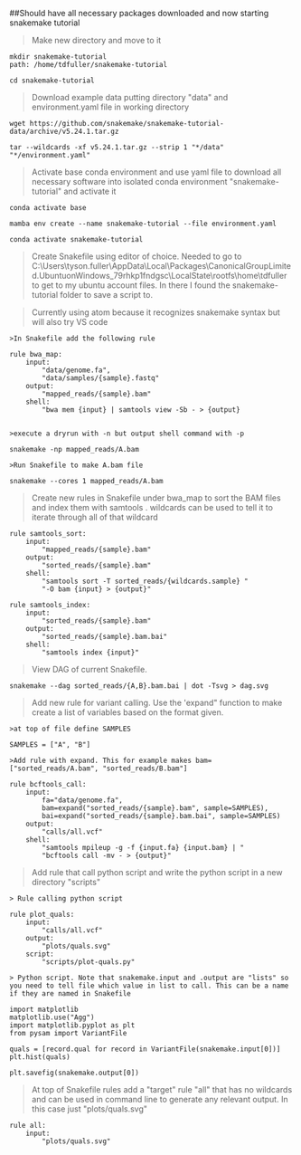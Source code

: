 ##Should have all necessary packages downloaded and now starting snakemake tutorial

>Make new directory and move to it

```
mkdir snakemake-tutorial
path: /home/tdfuller/snakemake-tutorial

cd snakemake-tutorial
```

>Download example data putting directory "data" and environment.yaml file in working directory

```
wget https://github.com/snakemake/snakemake-tutorial-data/archive/v5.24.1.tar.gz

tar --wildcards -xf v5.24.1.tar.gz --strip 1 "*/data" "*/environment.yaml"
```

>Activate base conda environment and use yaml file to download all necessary software into isolated conda environment "snakemake-tutorial" and activate it

```
conda activate base

mamba env create --name snakemake-tutorial --file environment.yaml

conda activate snakemake-tutorial
```
>Create Snakefile using editor of choice. Needed to go to C:\Users\tyson.fuller\AppData\Local\Packages\CanonicalGroupLimited.UbuntuonWindows_79rhkp1fndgsc\LocalState\rootfs\home\tdfuller to get to my ubuntu account files. In there I found the snakemake-tutorial folder to save a script to.

>Currently using atom because it recognizes snakemake syntax but will also try VS code 

```
>In Snakefile add the following rule

rule bwa_map:
    input:
        "data/genome.fa",
        "data/samples/{sample}.fastq"
    output:
        "mapped_reads/{sample}.bam"
    shell:
        "bwa mem {input} | samtools view -Sb - > {output}


>execute a dryrun with -n but output shell command with -p

snakemake -np mapped_reads/A.bam

>Run Snakefile to make A.bam file

snakemake --cores 1 mapped_reads/A.bam
```

>Create new rules in Snakefile under bwa_map to sort the BAM files and index them with samtools . wildcards can be used to tell it to iterate through all of that wildcard

```
rule samtools_sort:
    input:
        "mapped_reads/{sample}.bam"
    output:
        "sorted_reads/{sample}.bam"
    shell:
        "samtools sort -T sorted_reads/{wildcards.sample} "
        "-O bam {input} > {output}"

rule samtools_index:
    input:
        "sorted_reads/{sample}.bam"
    output:
        "sorted_reads/{sample}.bam.bai"
    shell:
        "samtools index {input}"
```

>View DAG of current Snakefile.

```
snakemake --dag sorted_reads/{A,B}.bam.bai | dot -Tsvg > dag.svg
```

> Add new rule for variant calling. Use the 'expand" function to make create a list of variables based on the format given.

```
>at top of file define SAMPLES

SAMPLES = ["A", "B"]

>Add rule with expand. This for example makes bam=["sorted_reads/A.bam", "sorted_reads/B.bam"]

rule bcftools_call:
    input:
        fa="data/genome.fa",
        bam=expand("sorted_reads/{sample}.bam", sample=SAMPLES),
        bai=expand("sorted_reads/{sample}.bam.bai", sample=SAMPLES)
    output:
        "calls/all.vcf"
    shell:
        "samtools mpileup -g -f {input.fa} {input.bam} | "
        "bcftools call -mv - > {output}"
```

>Add rule that call python script and write the python script in a new directory "scripts"

```
> Rule calling python script

rule plot_quals:
    input:
        "calls/all.vcf"
    output:
        "plots/quals.svg"
    script:
        "scripts/plot-quals.py"

> Python script. Note that snakemake.input and .output are "lists" so you need to tell file which value in list to call. This can be a name  if they are named in Snakefile

import matplotlib
matplotlib.use("Agg")
import matplotlib.pyplot as plt
from pysam import VariantFile

quals = [record.qual for record in VariantFile(snakemake.input[0])]
plt.hist(quals)

plt.savefig(snakemake.output[0])
```

>At top of Snakefile rules add a "target" rule "all" that has no wildcards and can be used in command line to generate any relevant output. In this case just "plots/quals.svg"

```
rule all:
    input:
        "plots/quals.svg"

